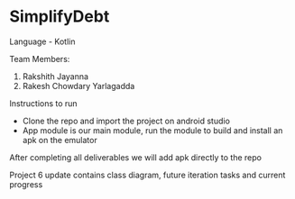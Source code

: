 # SimplifyDebt

Language - Kotlin

Team Members:

1. Rakshith Jayanna
2. Rakesh Chowdary Yarlagadda

Instructions to run
- Clone the repo and import the project on android studio
- App module is our main module, run the module to build and install an apk on the emulator

After completing all deliverables we will add apk directly to the repo

Project 6 update contains class diagram, future iteration tasks and current progress
